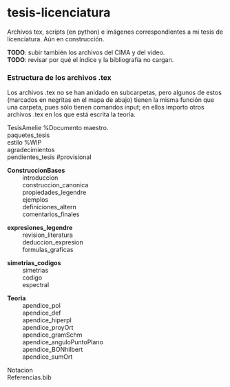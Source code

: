 # tesis-licenciatura
Archivos tex, scripts (en python) e imágenes correspondientes a mi tesis de licenciatura. Aún en construcción.

**TODO**: subir también los archivos del CIMA y del video.<br />
**TODO**: revisar por qué el índice y la bibliografía no cargan.<br />

### Estructura de los archivos .tex
Los archivos .tex no se han anidado en subcarpetas, pero algunos de estos
(marcados en negritas en el mapa de abajo) tienen la misma función que una
carpeta, pues sólo tienen comandos input; en ellos importo otros archivos .tex
en los que está escrita la teoría.


TesisAmelie %Documento maestro.<br />
paquetes_tesis<br />
estilo %WIP <br />
agradecimientos<br />
pendientes_tesis #provisional<br />

**ConstruccionBases**<br />
&nbsp;&nbsp;&nbsp;&nbsp;&nbsp;&nbsp;&nbsp;&nbsp;	introduccion <br />
&nbsp;&nbsp;&nbsp;&nbsp;&nbsp;&nbsp;&nbsp;&nbsp;	construccion_canonica <br />
&nbsp;&nbsp;&nbsp;&nbsp;&nbsp;&nbsp;&nbsp;&nbsp;	propiedades_legendre <br />
&nbsp;&nbsp;&nbsp;&nbsp;&nbsp;&nbsp;&nbsp;&nbsp;	ejemplos <br />
&nbsp;&nbsp;&nbsp;&nbsp;&nbsp;&nbsp;&nbsp;&nbsp;	definiciones_altern <br />
&nbsp;&nbsp;&nbsp;&nbsp;&nbsp;&nbsp;&nbsp;&nbsp;	comentarios_finales <br />

**expresiones_legendre**<br />
&nbsp;&nbsp;&nbsp;&nbsp;&nbsp;&nbsp;&nbsp;&nbsp;	revision_literatura<br />
&nbsp;&nbsp;&nbsp;&nbsp;&nbsp;&nbsp;&nbsp;&nbsp;	deduccion_expresion <br />
&nbsp;&nbsp;&nbsp;&nbsp;&nbsp;&nbsp;&nbsp;&nbsp;	formulas_graficas <br />

**simetrias_codigos**<br />
&nbsp;&nbsp;&nbsp;&nbsp;&nbsp;&nbsp;&nbsp;&nbsp;	simetrias<br />
&nbsp;&nbsp;&nbsp;&nbsp;&nbsp;&nbsp;&nbsp;&nbsp;	codigo<br />
&nbsp;&nbsp;&nbsp;&nbsp;&nbsp;&nbsp;&nbsp;&nbsp;	espectral<br />

**Teoria**<br />
&nbsp;&nbsp;&nbsp;&nbsp;&nbsp;&nbsp;&nbsp;&nbsp;	apendice_pol<br />
&nbsp;&nbsp;&nbsp;&nbsp;&nbsp;&nbsp;&nbsp;&nbsp;	apendice_def<br />
&nbsp;&nbsp;&nbsp;&nbsp;&nbsp;&nbsp;&nbsp;&nbsp;	apendice_hiperpl<br />
&nbsp;&nbsp;&nbsp;&nbsp;&nbsp;&nbsp;&nbsp;&nbsp;	apendice_proyOrt<br />
&nbsp;&nbsp;&nbsp;&nbsp;&nbsp;&nbsp;&nbsp;&nbsp;	apendice_gramSchm<br />
&nbsp;&nbsp;&nbsp;&nbsp;&nbsp;&nbsp;&nbsp;&nbsp;	apendice_anguloPuntoPlano<br />
&nbsp;&nbsp;&nbsp;&nbsp;&nbsp;&nbsp;&nbsp;&nbsp;	apendice_BONhilbert<br />
&nbsp;&nbsp;&nbsp;&nbsp;&nbsp;&nbsp;&nbsp;&nbsp;	apendice_sumOrt<br />

Notacion<br />
Referencias.bib<br />
